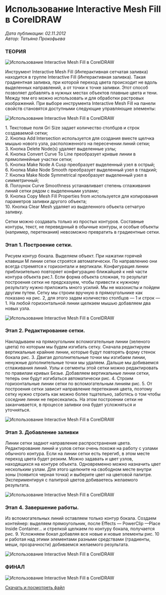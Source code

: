 # Использование Interactive Mesh Fill в CorelDRAW

_Дата публикации: 02.11.2012  
Автор: Татьяна Прокофьева_

### ТЕОРИЯ

![Использование Interactive Mesh Fill в CorelDRAW](1.jpg)

Инструмент Interactive Mesh Fill (Интерактивная сетчатая заливка) находится в группе Interactive Fill (Интерактивная заливка). Такая градиентная заливка, при которой переход цвета происходит не вдоль выделенных направлений, а от точки к точке заливки. Этот способ позволяет добавлять в нужных местах объектов плавные цвета и тени. Между тем его можно использовать и для обработки растровых изображений. При выборе инструмента Interactive Mesh Fill на панели свойств становятся доступными следующие управляющие элементы:

![Использование Interactive Mesh Fill в CorelDRAW](2.gif)

1\. Текстовые поля Gri Size задает количество столбцов и строк создаваемой сетки;  
2\. Кнопка Add Intersection используется для создания вместе щелчка мышью нового узла, расположенного на пересечении линий сетки;  
3\. Кнопка Delete Node(s) удаляет выделенные узлы;  
4\. Кнопка Convert Curve To Line преобразует кривые линии в прямолинейные участки сетки;  
5\. Кнопка Make Node A Cusp преобразует выделенный узел в острый;  
6\. Кнопка Make Node Smooth преобразует выделенный узел в гладкий;  
7\. Кнопка Make Node Symmetrical преобразует выделенный узел в симметричный;  
8\. Ползунок Curve Smoothness устанавливает степень сглаживания линий сетки рядом с выделенными узлами;  
9\. Кнопка Copy Mesh Fill Properties from используется для копирования параметров заливки другого объекта;  
10\. Кнопка Clear Mesh удаляет из выделенного объекта сетчатую заливку.

Сетки можно создавать только из простых контуров. Составные контуры, текст, не переведнный в обычные контуры, и особые объекты (например, перетекания) невозможно превратить в градиентные сетки.

### Этап 1\. Построение сетки.

Рисуем контур бокала. Выделяем объект. При нажатии горячей клавиши М линии сетки строятся автоматически. По направлению они всегда стремятся к горизонтали и вертикали. Конфигурация линии приблизительно повторяет конфигурацию ближайшей к ней части контура объекта рис.1\. Если форма объекта сложная, то результат построения сетки не предсказуем, чтобы привести к нужному результату нужно приложить много усилий. Мы не мазохисты и пойдем другим путем. Сетку мы строим вручную в прямоугольнике как показано на рис. 2, для этого задем количество столбцов — 1 и строк — 1\. На любой горизонтальной линии щелкаем мышью добавляем два новых узла.

![Использование Interactive Mesh Fill в CorelDRAW](3.gif)

### Этап 2\. Редактирование сетки.

Накладываем на прямоугольник вспомогательные линии (зеленого цвета) по которым мы будем изгибать сетку. Сначала редактируем вертикальные крайние линии, которые будут повторять форму стенок бокала рис. 3\. Двигая дополнительные точки мы изгибаем линии, ненужные дополнительные точки мы удаляем. Дальше мы добиваемся сглаживания линий. Узлы и сегменты этой сетки можно редактировать по правилам кривых Безье. Добавляем вертикальные линии сетки, теперь они будут изгибаться автоматически рис. 4\. Строим горизонтальные линии сетки по вспомогательным линиям рис. 5\. От построения сетки зависит направление перетекания цвета, поэтому сетку нужно строить как можно более тщательно, заботясь о том чтобы соседние линии не пересекались. На этом построении сетки не заканчивается, в процессе заливки она будет усложняться и уточняться.

![Использование Interactive Mesh Fill в CorelDRAW](4.gif)

### Этап 3\. Добавление заливки

Линии сетки задают направление распространения цвета. Редактирование линий и узлов сетки очень похоже на работу с узлами обычного контура. Если на линии сетки есть перегиб, в этом месте переход цвета будет резким. Можно задавать и цвет узлов, находящихся на контуре объекта. Одновременно можно назначить цвет нескольким узлам. Для этого щелкните на свободном месте внутри зоны (появится черная точка) и выберите цвет на цветовой палитре. Экспериментируя с палитрой цветов добиваетесь желаемого результата.

![Использование Interactive Mesh Fill в CorelDRAW](5.jpg)

### Этап 4\. Завершение работы.

Из вспомогательных линий оставляем только контур бокала. Создаем контейнер: выделяем прямоугольник, после Effects — PowerClip —Place Inside Container... и стрелкой щелкаем по контуру бокала, получается рис. 9\. Усложняем бокал добавляя все новые и новые элементы рис. 10 и работая над этими элементами разными средствами (градиенты, меши, прозрачности) добиваемся желаемого результата.

![Использование Interactive Mesh Fill в CorelDRAW](6.jpg)

### ФИНАЛ

![Использование Interactive Mesh Fill в CorelDRAW](7.jpg)

[Скачать и посмотреть файл](http://powerclip.ru/modules/myalbum/visit.php?lid=950&cid=2)